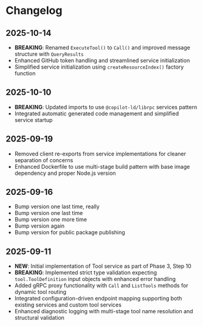 # Changelog

## 2025-10-14

- **BREAKING**: Renamed `ExecuteTool()` to `Call()` and improved message
  structure with `QueryResults`
- Enhanced GitHub token handling and streamlined service initialization
- Simplified service initialization using `createResourceIndex()` factory
  function

## 2025-10-10

- **BREAKING**: Updated imports to use `@copilot-ld/librpc` services pattern
- Integrated automatic generated code management and simplified service startup

## 2025-09-19

- Removed client re-exports from service implementations for cleaner separation
  of concerns
- Enhanced Dockerfile to use multi-stage build pattern with base image
  dependency and proper Node.js version

## 2025-09-16

- Bump version one last time, really
- Bump version one last time
- Bump version one more time
- Bump version again
- Bump version for public package publishing

## 2025-09-11

- **NEW**: Initial implementation of Tool service as part of Phase 3, Step 10
- **BREAKING**: Implemented strict type validation expecting
  `tool.ToolDefinition` input objects with enhanced error handling
- Added gRPC proxy functionality with `Call` and `ListTools` methods for dynamic
  tool routing
- Integrated configuration-driven endpoint mapping supporting both existing
  services and custom tool services
- Enhanced diagnostic logging with multi-stage tool name resolution and
  structural validation
